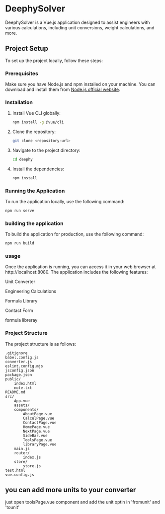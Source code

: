 # DeephySolver

DeephySolver is a Vue.js application designed to assist engineers with various calculations, including unit conversions, weight calculations, and more.

## Project Setup

To set up the project locally, follow these steps:

### Prerequisites

Make sure you have Node.js and npm installed on your machine. You can download and install them from [Node.js official website](https://nodejs.org/).

### Installation

1. Install Vue CLI globally:
    ```bash
    npm install -g @vue/cli
    ```

2. Clone the repository:
    ```bash
    git clone <repository-url>
    ```

3. Navigate to the project directory:
    ```bash
    cd deephy
    ```

4. Install the dependencies:
    ```bash
    npm install
    ```

### Running the Application

To run the application locally, use the following command:
```bash
npm run serve
```
### building the application 

To build the application for production, use the following command:
```bash
npm run build
```
### usage
Once the application is running, you can access it in your web browser at  http://localhost:8080.  The application includes the following features:

Unit Converter

Engineering Calculations

Formula Library

Contact Form

formula libreray

### Project Structure

The project structure is as follows:
```
.gitignore
babel.config.js
converter.js
eslint.config.mjs
jsconfig.json
package.json
public/
    index.html
    note.txt
README.md
src/
    App.vue
    assets/
    components/
        AboutPage.vue
        CalculPage.vue
        ContactPage.vue
        HomePage.vue
        NextPage.vue
        SideBar.vue
        ToolsPage.vue
        libraryPage.vue
    main.js
    router/
        index.js
    store/
        store.js
test.html
vue.config.js
```
## you can add more units  to your converter 
 just open toolsPage.vue component and add the unit optin  in 'fromunit' and 'tounit' 
